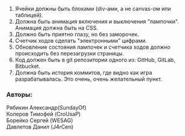 1. Ячейки должны быть блоками (div-ами, а не canvas-ом или таблицей).
2. Должна быть анимация включения и выключения "лампочки". Анимация должна быть на CSS.
3. Должно быть приятно глазу, но без заморочек.
4. Счетчик ходов сделать "электронными" цифрами.
5. Обновление состояния лампочек и счетчика ходов должно происходить без перезагрузки страницы.
6. Код должен быть в git репозитории одного из: GitHub, GitLab, Bitbucket.
7. Должна быть история коммитов, где видно как игра разрабатывалась. Это очень, очень желательный пункт.

### Авторы:
Рябикин Александр(SundayOf)
<br/>
Колеров Тимофей (CroUsaP)
<br/>
Борейко Сергей (WESAG)
<br/>
Давлетов Данил (J4rCen)
